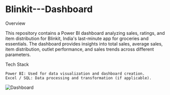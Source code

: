 # Blinkit---Dashboard

Overview

This repository contains a Power BI dashboard analyzing sales, ratings, and item distribution for Blinkit, India's last-minute app for groceries and essentials. The dashboard provides insights into total sales, average sales, item distribution, outlet performance, and sales trends across different parameters.


Tech Stack

    Power BI: Used for data visualization and dashboard creation.
    Excel / SQL: Data processing and transformation (if applicable).


![Dashboard](images/Blinkit.png)

